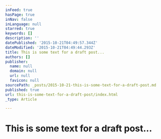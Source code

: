 ```yaml
---
inFeed: true
hasPage: true
inNav: false
inLanguage: null
starred: true
keywords: []
description: ''
datePublished: '2015-10-21T04:49:57.344Z'
dateModified: '2015-10-21T04:49:44.293Z'
title: This is some text for a draft post...
authors: []
publisher:
  name: null
  domain: null
  url: null
  favicon: null
sourcePath: _posts/2015-10-21-this-is-some-text-for-a-draft-post.md
published: true
url: this-is-some-text-for-a-draft-post/index.html
_type: Article

---
```

# This is some text for a draft post...